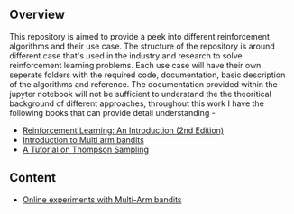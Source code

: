 ## Overview

This repository is aimed to provide a peek into different reinforcement algorithms and their use case. The structure of the repository is around different case that's used in the industry and research to solve reinforcement learning problems. Each use case will have their own seperate folders with the required code, documentation, basic description of the algorithms and reference. The documentation provided within the jupyter notebook will not be sufficient to understand the the theoritical background of different approaches, throughout this work I have the following books that can provide detail understanding - 
* [Reinforcement Learning: An Introduction (2nd Edition)](http://incompleteideas.net/book/RLbook2018.pdf)
* [Introduction to Multi arm bandits](https://arxiv.org/abs/1904.07272)
* [A Tutorial on Thompson Sampling](https://web.stanford.edu/~bvr/pubs/TS_Tutorial.pdf)

## Content
* [Online experiments with Multi-Arm bandits](https://github.com/vicgpt/Reinforcemet-Learning/blob/main/online_experiments/controlled-online-experiment.ipynb)
